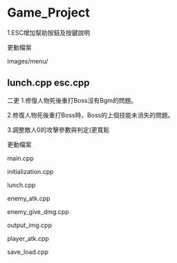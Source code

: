 # Game_Project
1.ESC增加幫助按鈕及按鍵說明

更動檔案

images/menu/

lunch.cpp
esc.cpp
-------------------------------
二更
1.修復人物死後重打Boss沒有Bgm的問題。

2.修復人物死後重打Boss時，Boss的上個技能未消失的問題。

3.調整敵人0的攻擊參數與判定(更寬鬆

更動檔案

main.cpp

initialization.cpp

lunch.cpp

enemy_atk.cpp

enemy_give_dmg.cpp

output_img.cpp

player_atk.cpp

save_load.cpp
